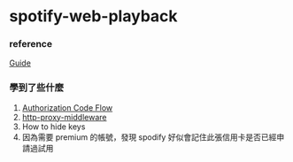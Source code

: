 # spotify-web-playback

### reference
[Guide](https://developer.spotify.com/documentation/web-playback-sdk/guide/)

### 學到了些什麼
1. [Authorization Code Flow](https://developer.spotify.com/documentation/general/guides/authorization/code-flow/)
2. [http-proxy-middleware](https://github.com/chimurai/http-proxy-middleware)
3. How to hide keys 
4. 因為需要 premium 的帳號，發現 spodify 好似會記住此張信用卡是否已經申請過試用

